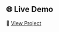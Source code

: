 ## 🌐 Live Demo

🔗 [View Project](https://tejaschorge.github.io/Html-css-ui-library/Playing-Cards-Animation/)
